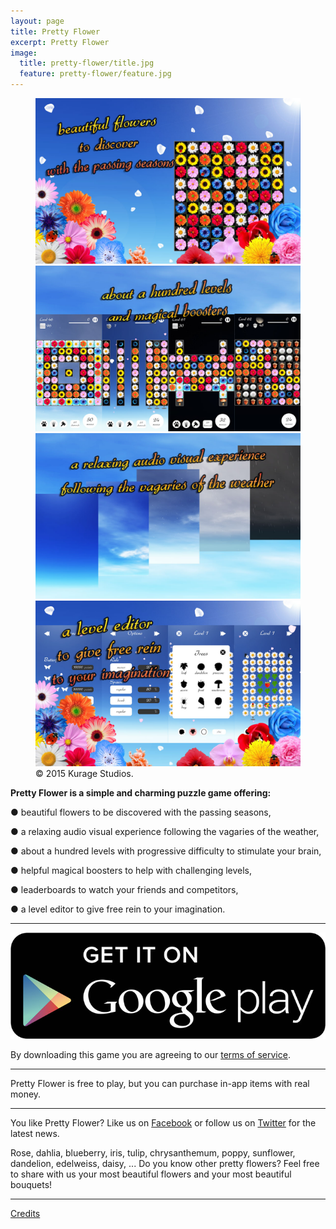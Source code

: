 ```yaml
---
layout: page
title: Pretty Flower
excerpt: Pretty Flower
image:
  title: pretty-flower/title.jpg
  feature: pretty-flower/feature.jpg
---
```


<figure class="half">
	<a href="/images/pretty-flower/en-flower.jpg">
		<img src="/images/pretty-flower/en-flower.jpg" alt="image" />
	</a>
	<a href="/images/pretty-flower/en-level.jpg">
		<img src="/images/pretty-flower/en-level.jpg" alt="image" />
	</a>
	<a href="/images/pretty-flower/en-weather.jpg">
		<img src="/images/pretty-flower/en-weather.jpg" alt="image" />
	</a>
	<a href="/images/pretty-flower/en-editor.jpg">
		<img src="/images/pretty-flower/en-editor.jpg" alt="image" />
	</a>
	<figcaption>© 2015 Kurage Studios.</figcaption>
</figure>

**Pretty Flower is a simple and charming puzzle game offering:**

● beautiful flowers to be discovered with the passing seasons,

● a relaxing audio visual experience following the vagaries of the weather,

● about a hundred levels with progressive difficulty to stimulate your brain,

● helpful magical boosters to help with challenging levels,

● leaderboards to watch your friends and competitors,

● a level editor to give free rein to your imagination.

---

<a href="https://play.google.com/store/apps/details?id=com.studiokurage.fleur">
	<img src="/images/googleplay.jpg" alt="Get it on Google Play" />
</a>

By downloading this game you are agreeing to our [terms of service](/games/terms).

---

Pretty Flower is free to play, but you can purchase in-app items with real money.

---

You like Pretty Flower? Like us on <a href="http://facebook.com/KurageStudios"> Facebook</a> or follow us on  <a href="http://twitter.com/KurageStudios">Twitter</a> for the latest news.

Rose, dahlia, blueberry, iris, tulip, chrysanthemum, poppy, sunflower, dandelion, edelweiss, daisy, ...
Do you know other pretty flowers? Feel free to share with us your most beautiful flowers and your most beautiful bouquets!

---

 [Credits](/games/pretty-flower/credits)
